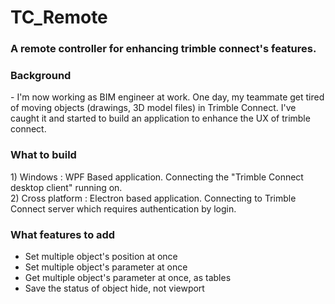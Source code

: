 # TC_Remote
<H3>A remote controller for enhancing trimble connect's features.</H3>

<H3>Background</H3>
- I'm now working as BIM engineer at work. One day, my teammate get tired of moving objects (drawings, 3D model files) in Trimble Connect.
  I've caught it and started to build an application to enhance the UX of trimble connect.

<H3>What to build</H3>
1) Windows : WPF Based application. Connecting the "Trimble Connect desktop client" running on. <br>
2) Cross platform : Electron based application. Connecting to Trimble Connect server which requires authentication by login.


<H3>What features to add</H3>
<ul>
  <li>Set multiple object's position at once</li>
  <li>Set multiple object's parameter at once</li>
  <li>Get multiple object's parameter at once, as tables</li>
  <li>Save the status of object hide, not viewport</li>
</ul>
